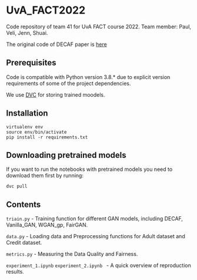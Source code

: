 # UvA_FACT2022
Code repository of team 41 for UvA FACT course 2022. Team member: Paul, Veli, Jenn, Shuai.

The original code of DECAF paper is [here]( https://github.com/vanderschaarlab/DECAF)

## Prerequisites

Code is compatible with Python version 3.8.* due to explicit version requirements of some of the project dependencies.

We use [DVC](https://dvc.org/) for storing trained moodels.

## Installation

```
virtualenv env
source env/bin/activate
pip install -r requirements.txt
```

## Downloading pretrained models

If you want to run the notebooks with pretrained models you need to download them first by running:

```
dvc pull
```

## Contents

`triain.py` - Training function for different GAN models, including DECAF, Vanilla_GAN, WGAN_gp, FairGAN.

`data.py` - Loading data and Preprocessing functions for Adult dataset and Credit dataset.

`metrics.py` - Measuring the Data Quality and Fairness.

`experiment_1.ipynb` `experiment_2.ipynb ` - A quick overview of reproduction results.
